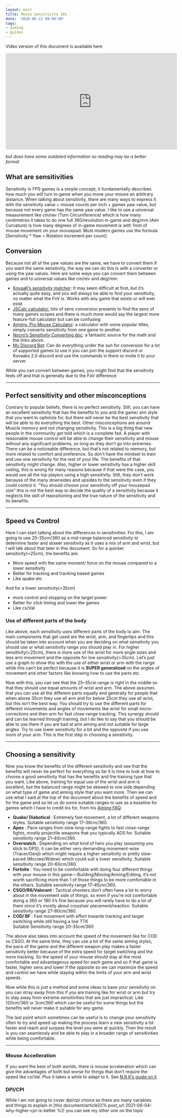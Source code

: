 ```yaml
---
layout: post
title: Mouse Sensitivity 101
date: '2020-06-22 09:00:00'
tags:
- aiming
- guides
---
```


Video version of this document is available here

<iframe width="560" height="315" src="https://www.youtube-nocookie.com/embed/exExQstfhsE" title="YouTube video player" frameborder="0" allow="accelerometer; autoplay; clipboard-write; encrypted-media; gyroscope; picture-in-picture" allowfullscreen></iframe>

_but does have some outdated information so reading may be a better format_

## What are sensitivities

Sensitivity in FPS games is a simple concept; it fundamentally describes how much you will turn in-game when you move your mouse an arbitrary distance. When talking about sensitivity, there are many ways to express it with the sensitivity value + mouse counts per inch + games yaw value, but because not every game has the same yaw value. I like to use a universal measurement like cm/rev (Turn Circumference) which is how many centimetres it takes to do one full 360/revolution in-game and deg/mm (Aim Curvature) is how many degrees of in-game movement is with 1mm of mouse movement on your mousepad. Most modern games use the formula [Sensitivity \* Yaw = Rotation increment per count].

## Conversion

Because not all of the yaw values are the same, we have to convert them if you want the same sensitivity, the way we can do this is with a converter or using the yaw values. Here are some ways you can convert them between games and to universal values like cm/rev and deg/mm:

- [KovaaK’s sensitivity matcher](https://www.kovaak.com/sensitivity-matcher/): It may seem difficult at first, but it’s actually quite easy, and you will always be able to find your sensitivity, no matter what the FoV is. Works with any game that exists or will ever exist
- [JSCalc calculator:](https://jscalc.io/embed/za5TQmMatqU4kXSR) lots of sens conversion presents to find the sens of many games scopes and there is much more would say the largest more feature-full calculator but can be confusing
- [Aiming. Pro Mouse Calculator](https://aiming.pro/mouse-sensitivity-calculator): a calculator with some popular titles, simply converts sensitivity from one game to another.
- [Nocro’s Sensitivity Converting doc](https://docs.google.com/document/d/1OisNRci-NCl0bRVRB4YJHQQ_I8Ea8jl7TrOpFWEkP6Y/edit): a fantastic source for the math and the links above.
- [My Discord Bot](https://github.com/animafps/fpsmath): Can do everything under the sun for conversion for a lot of supported games to use it you can join the support discord or Kovaaks 2.0 discord and use the commands in there or invite it to your server.

While you can convert between games, you might find that the sensitivity feels off and that is generally due to the FoV difference

* * *

## Perfect sensitivity and other misconceptions

Contrary to popular beliefs, there is no perfect sensitivity. Still, you can have an excellent sensitivity that has the benefits to you and the game/ aim style that you want to optimize for, but there will never be the best sensitivity that will be able to do everything the best. Other misconceptions are around Muscle memory and not changing sensitivity. This is a big thing that new people in the community get told which is a complete fad. A player with reasonable mouse control will be able to change their sensitivity and mouse without any significant problems, so long as they don’t go into extremes. There can be a noticeable difference, but that’s not related to memory, but more related to comfort and preference. So don’t have the mindset to train and use one sensitivity for the rest of your life. The benefits of that sensitivity might change. Also, higher or lower sensitivity has a higher skill ceiling, this is wrong for many reasons because if that were the case, you would see all the top players using a high sensitivity. Still, they don’t work because of the many downsides and upsides to the sensitivity even if they could control it. “You should choose your sensitivity off your mousepad size” this is not the best way to decide the quality of a sensitivity because it neglects the skill of repositioning and the true nature of the sensitivity and its benefits.

* * *

## Speed vs Control

Here I can start talking about the differences in sensitivities. For this, I am going to use 25–35cm/360 as a mid-range balanced sensitivity to determine faster and slower sensitivity as it uses a mix of arm and wrist, but I will talk about that later in this document. So for a quicker sensitivity(\<25cm), the benefits are:

- More speed with the same moment/ force on the mouse compared to a lower sensitivity
- Better for tracking and tracking based games
- Like quake etc

And for a lower sensitivity(\>35cm)

- more control and stopping on the target power
- Better for click timing and lower the games
- Like cs/Val

### Use of different parts of the body

Like above, each sensitivity uses different parts of the body to aim. The main components that get used are the wrist, arm, and fingertips and this should be taken into account when you are deciding on what sensitivity you should use or what sensitivity range you should play in. For higher sensitivity(\<25cm), there is more use of the wrist for more angle sizes and less arm movement and the opposite for low sensitivity(\>35cm). Let’s just use a graph to show this with the use of either wrist or arm with the range while this can’t be perfect because it is **SUPER generalized** on the angles of movement and other factors like knowing how to use the parts etc.

Now with this, you can see that the 25–35cm range is right in the middle so that they should use equal amounts of wrist and arm. The above assumes that you can use all the different parts equally and generally for people that when above 35cm they use all arm and for below 25cm they use all wrist, but this isn’t the best way. You should try to use the different parts for different movements and angles of movements like wrist for small micro-corrections and then arm for fast close-range tracking. This synergy should and can be learned through training, but I do like to say that you should be able to use them if you are bad at arm aiming and not suitable for large angles. Try to use lower sensitivity for a bit and the opposite if you use more of your arm. This is the first step in choosing a sensitivity.

* * *

## Choosing a sensitivity

Now you know the benefits of the different sensitivity and see that the benefits will never be perfect for everything so far it is time to look at how to choose a good sensitivity that has the benefits and the training type that you want. Like above, training for equal use of the wrist and arm is excellent, but the balanced range might be skewed to one side depending on what type of game and aiming style that you want more. Then we can use what I said at the top of the document about the benefits of speed and for the game and so let us do some suitable ranges to use as a baseline for games which I have to credit Ins for, from his [Aiming FAQ](https://docs.google.com/document/d/1JNxtnqlLq6ijDd3rXZQRFEp0SslVHNdbc2RWCWwMHZ4/edit):

- **Quake/ Diabotical** : Extremely fast movement, a lot of different weapons styles. Suitable sensitivity range 17–38cm/360.
- **Apex** : Pace ranges from slow long-range fights to fast close-range fights, mostly projectile weapons that you typically ADS for. Suitable sensitivity range 21–40cm/360.
- **Overwatch** : Depending on what kind of hero you play (assuming you stick to DPS), it can be either very demanding movement-wise (Tracer/Genji) which might require a higher sensitivity or pretty slow-paced (Mccree/Widow) which could suit a lower sensitivity. Suitable sensitivity range 20–60cm/360.
- **Fortnite** : You need to be comfortable with doing four different things with your mouse in this game — Building/Moving/Aiming/Editing, it’s not worth sacrificing more than 1 of those things to be more comfortable in the others. Suitable sensitivity range 17–45cm/360.
- **CSGO/R6/Valorant** : Tactical shooters don’t often have a lot to worry about in the movement side of things, so even if you’re not comfortable doing a 360 or 180 it’s fine because you will rarely have to do a lot of them since it’s mostly about crosshair placement/reaction. Suitable sensitivity range 27–80cm/360.
- **COD/ BF** : Fast movement with effort towards tracking and target switching while still having a low TTK  
Suitable Sensitivity range 20–35cm/360

The above also takes into account the speed of the movement like for COD vs CSGO. At the same time, they can use a lot of the same aiming styles, the pace of the game and the different weapon play makes a faster sensitivity better because of the extra speed for target switching and the more tracking. So the speed of your mouse should stay at the most comfortable and advantageous speed for each game and so if that game is faster, higher sens and lower if the opposite so we can maximize the speed and control we have while staying within the limits of your arm and wrist speeds.

Now while this is just a method and some ideas to base your sensitivity on you can stray away from this if you are training like for wrist or arm but try to stay away from extreme sensitivities that are just impractical. Like 120cm/360 or 3cm/360 which can be useful for some things but the benefits will never make it suitable for any game.

The last point which sometimes can be useful is to change your sensitivity often to try and speed up making the process learn a new sensitivity a lot faster and reach and surpass the level you were at quickly. Then the result is you can seamlessly and be able to play in a broader range of sensitivities while being comfortable.

* * *

### Mouse Accelleration

If you want the best of both worlds, there is mouse acceleration which can give the advantages of both but worse for things that don’t require the speed like cs/Val. Plus it takes a while to adapt to it.
See [N.R.K’s guide on it](https://docs.google.com/document/d/1wuQln99lQVBU9L8_QbpifrarpJ1xjPuKsKD2FY026Hc/edit#)

### DPI/CPI

While I am not going to cover dpi/cpi choice as there are many variables and things to explain in [this document/article]({% post_url 2021-06-04-why-higher-cpi-is-better %}) you can see my other one on the topic
